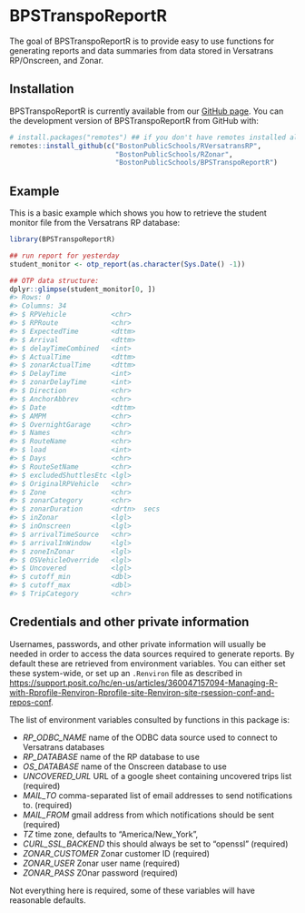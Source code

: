 
<!-- README.md is generated from README.Rmd. Please edit that file -->

# BPSTranspoReportR

<!-- badges: start -->
<!-- badges: end -->

The goal of BPSTranspoReportR is to provide easy to use functions for
generating reports and data summaries from data stored in Versatrans
RP/Onscreen, and Zonar.

## Installation

BPSTranspoReportR is currently available from our [GitHub
page](https://github.com/BostonPublicSchools/BPSTranspoReportR). You can
the development version of BPSTranspoReportR from GitHub with:

``` r
# install.packages("remotes") ## if you don't have remotes installed already
remotes::install_github(c("BostonPublicSchools/RVersatransRP",
                          "BostonPublicSchools/RZonar",
                          "BostonPublicSchools/BPSTranspoReportR")
```

## Example

This is a basic example which shows you how to retrieve the student
monitor file from the Versatrans RP database:

``` r
library(BPSTranspoReportR)

## run report for yesterday
student_monitor <- otp_report(as.character(Sys.Date() -1))
```

``` r
## OTP data structure:
dplyr::glimpse(student_monitor[0, ])
#> Rows: 0
#> Columns: 34
#> $ RPVehicle           <chr> 
#> $ RPRoute             <chr> 
#> $ ExpectedTime        <dttm> 
#> $ Arrival             <dttm> 
#> $ delayTimeCombined   <int> 
#> $ ActualTime          <dttm> 
#> $ zonarActualTime     <dttm> 
#> $ DelayTime           <int> 
#> $ zonarDelayTime      <int> 
#> $ Direction           <chr> 
#> $ AnchorAbbrev        <chr> 
#> $ Date                <dttm> 
#> $ AMPM                <chr> 
#> $ OvernightGarage     <chr> 
#> $ Names               <chr> 
#> $ RouteName           <chr> 
#> $ load                <int> 
#> $ Days                <chr> 
#> $ RouteSetName        <chr> 
#> $ excludedShuttlesEtc <lgl> 
#> $ OriginalRPVehicle   <chr> 
#> $ Zone                <chr> 
#> $ zonarCategory       <chr> 
#> $ zonarDuration       <drtn>  secs
#> $ inZonar             <lgl> 
#> $ inOnscreen          <lgl> 
#> $ arrivalTimeSource   <chr> 
#> $ arrivalInWindow     <lgl> 
#> $ zoneInZonar         <lgl> 
#> $ OSVehicleOverride   <lgl> 
#> $ Uncovered           <lgl> 
#> $ cutoff_min          <dbl> 
#> $ cutoff_max          <dbl> 
#> $ TripCategory        <chr>
```

## Credentials and other private information

Usernames, passwords, and other private information will usually be
needed in order to access the data sources required to generate reports.
By default these are retrieved from environment variables. You can
either set these system-wide, or set up an `.Renviron` file as described
in
<https://support.posit.co/hc/en-us/articles/360047157094-Managing-R-with-Rprofile-Renviron-Rprofile-site-Renviron-site-rsession-conf-and-repos-conf>.

The list of environment variables consulted by functions in this package
is:

- *RP_ODBC_NAME* name of the ODBC data source used to connect to
  Versatrans databases
- *RP_DATABASE* name of the RP database to use
- *OS_DATABASE* name of the Onscreen database to use
- *UNCOVERED_URL* URL of a google sheet containing uncovered trips list
  (required)
- *MAIL_TO* comma-separated list of email addresses to send
  notifications to. (required)
- *MAIL_FROM* gmail address from which notifications should be sent
  (required)
- *TZ* time zone, defaults to “America/New_York”,
- *CURL_SSL_BACKEND* this should always be set to “openssl” (required)
- *ZONAR_CUSTOMER* Zonar customer ID (required)
- *ZONAR_USER* Zonar user name (required)
- *ZONAR_PASS* ZOnar password (required)

Not everything here is required, some of these variables will have
reasonable defaults.
